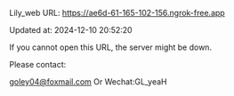 Lily_web URL: https://ae6d-61-165-102-156.ngrok-free.app

Updated at: 2024-12-10 20:52:20

If you cannot open this URL, the server might be down.

Please contact: 

goley04@foxmail.com Or Wechat:GL_yeaH